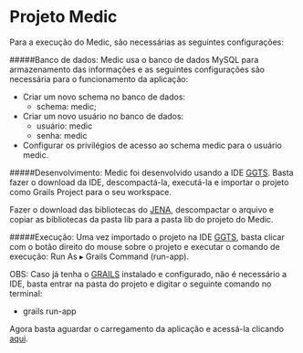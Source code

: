 # Projeto Medic
Para a execução do Medic, são necessárias as seguintes configurações:

#####Banco de dados: 
Medic usa o banco de dados MySQL para armazenamento das informações e as seguintes configurações são necessária para o funcionamento da aplicação:
- Criar um novo schema no banco de dados:
    - schema: medic;
- Criar um novo usuário no banco de dados:
    - usuário: medic
    - senha: medic
- Configurar os privilégios de acesso ao schema medic para o usuário medic.
    
#####Desenvolvimento:
Medic foi desenvolvido usando a IDE [GGTS]. Basta fazer o download da IDE, descompactá-la, executá-la e importar o projeto como Grails Project para o seu workspace.

Fazer o download das bibliotecas do [JENA], descompactar o arquivo e copiar as bibliotecas da pasta lib para a pasta lib do projeto do Medic.

#####Execução:
Uma vez importado o projeto na IDE [GGTS], basta clicar com o botão direito do mouse sobre o projeto e executar o comando de execução: Run As ▸ Grails Command (run-app). 

OBS: Caso já tenha o [GRAILS] instalado e configurado, não é necessário a IDE, basta entrar na pasta do projeto e digitar o seguinte comando no terminal:
- grails run-app

Agora basta aguardar o carregamento da aplicação e acessá-la clicando [aqui].

[GGTS]:http://spring.io/tools/ggts/all
[GRAILS]:https://grails.org/download.html
[JENA]:http://download.nextag.com/apache/jena/binaries/apache-jena-2.13.0.zip
[aqui]:http://localhost:8080/medic/
